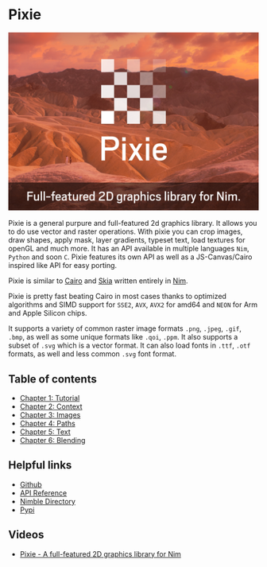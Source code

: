 
# Pixie

![intro](images/intro1.png)

Pixie is a general purpure and full-featured 2d graphics library.
It allows you to do use vector and raster operations.
With pixie you can crop images, draw shapes, apply mask, layer gradients, typeset text, load textures for openGL and much more.
It has an API available in multiple languages `Nim`, `Python` and soon `C`.
Pixie features its own API as well as a JS-Canvas/Cairo inspired like API for easy porting.

Pixie is similar to [Cairo](https://www.cairographics.org/) and [Skia](https://skia.org) written entirely in [Nim](https://nim-lang.org/).

Pixie is pretty fast beating Cairo in most cases thanks to optimized algorithms and SIMD support for `SSE2`, `AVX`, `AVX2` for amd64 and `NEON` for Arm and Apple Silicon chips.

It supports a variety of common raster image formats `.png`, `.jpeg`, `.gif`, `.bmp`, as well as some unique formats like `.qoi`, `.ppm`. It also supports a subset of `.svg` which is a vector format.
It can also load fonts in `.ttf`, `.otf` formats, as well and less common `.svg` font format.

## Table of contents

* [Chapter 1: Tutorial](tutorial.md)
* [Chapter 2: Context](context.md)
* [Chapter 3: Images](images.md)
* [Chapter 4: Paths](paths.md)
* [Chapter 5: Text](text.md)
* [Chapter 6: Blending](blending.md)

## Helpful links

* [Github](https://github.com/treeform/pixie)
* [API Reference](https://nimdocs.com/treeform/pixie/pixie.html)
* [Nimble Directory](https://nimble.directory/pkg/pixie)
* [Pypi](https://pypi.org/project/pixie-python)

## Videos

* [Pixie - A full-featured 2D graphics library for Nim](https://www.youtube.com/watch?v=8acDfUIwLnk)
